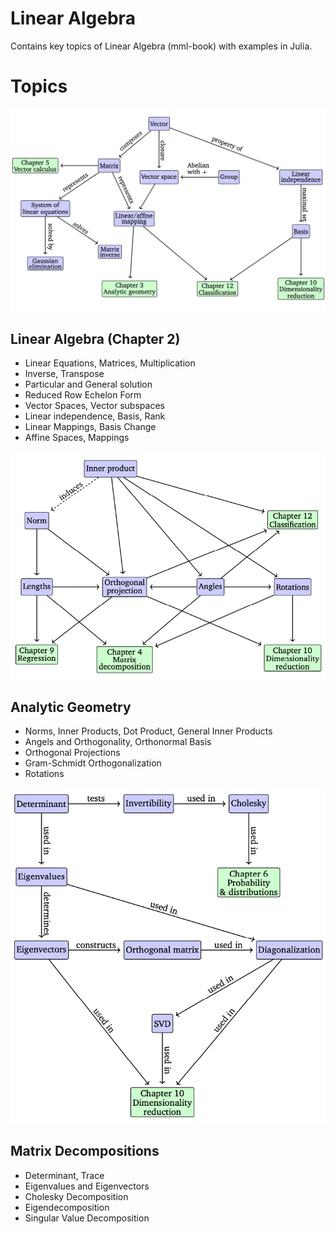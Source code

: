 # Linear Algebra

Contains key topics of Linear Algebra (mml-book) with examples in Julia.

# Topics

![alt Mind Map - Linear Algebra](../../data/mindmap-ch-2.png?raw=true "Ch-2")

## Linear Algebra (Chapter 2)
 * Linear Equations, Matrices, Multiplication
 * Inverse, Transpose
 * Particular and General solution
 * Reduced Row Echelon Form
 * Vector Spaces, Vector subspaces
 * Linear independence, Basis, Rank
 * Linear Mappings, Basis Change
 * Affine Spaces, Mappings

![alt Mind Map - Linear Algebra](../../data/mindmap-ch-3.png?raw=true "Ch-3")

## Analytic Geometry
 * Norms, Inner Products, Dot Product, General Inner Products
 * Angels and Orthogonality, Orthonormal Basis
 * Orthogonal Projections
 * Gram-Schmidt Orthogonalization
 * Rotations

![alt Mind Map - Linear Algebra](../../data/mindmap-ch-4.png?raw=true "Ch-4")

## Matrix Decompositions
 *  Determinant, Trace
 * Eigenvalues and Eigenvectors
 * Cholesky Decomposition
 * Eigendecomposition
 * Singular Value Decomposition
